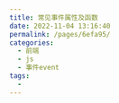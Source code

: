 ```yaml
---
title: 常见事件属性及函数
date: 2022-11-04 13:16:40
permalink: /pages/6efa95/
categories:
  - 前端
  - js
  - 事件event
tags:
  - 
---
```

